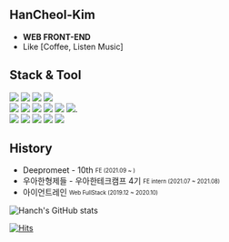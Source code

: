 ## HanCheol-Kim

- **WEB FRONT-END**   
- Like [Coffee, Listen Music]

## Stack & Tool
 <img src="https://img.shields.io/badge/-Typescript-4075bb?&logo=TypeScript&logoColor=white"> <img src="https://img.shields.io/badge/-Babel-F9DC3E?&logo=Babel&logoColor=white"> <img src="https://img.shields.io/badge/-Webpack-8DD6F9?&logo=Webpack&logoColor=black"> <img src="https://img.shields.io/badge/-React-61DAFB?&logo=React&logoColor=black">   
 <img src="https://img.shields.io/badge/-Go-00ADD8?&logo=Go&logoColor=white"> 
  <img src="https://img.shields.io/badge/-Express-000000?&logo=Express&logoColor=white"> <img src="https://img.shields.io/badge/-MySQL-4479A1?&logo=MySQL&logoColor=white"> <img src="https://img.shields.io/badge/-Postgresql-4169E1?&logo=PostgreSQL&logoColor=white"> <img src="https://img.shields.io/badge/-Elastic Stack-005571?&logo=Elastic Stack&logoColor=white">
  <img src="https://img.shields.io/badge/-NGINX-009639?&logo=NGINX&logoColor=white">.  
  <img src="https://img.shields.io/badge/-VSCode-0052CC?&logo=Visual Studio Code&logoColor=white"> <img src="https://img.shields.io/badge/-Slack-4A154B?&logo=Slack&logoColor=white"> 
 <img src="https://img.shields.io/badge/-Notion-000000?&logo=Notion&logoColor=white"> 
  <img src="https://img.shields.io/badge/-Github-000000?&logo=Github&logoColor=white"> 
  <img src="https://img.shields.io/badge/-Bitbucket-0052CC?&logo=Bitbucket&logoColor=white">

## History   
- Deepromeet - 10th <sub><sup>FE (2021.09 ~ )</sup></sub>   
- 우아한형제들 - 우아한테크캠프 4기 <sub><sup>FE intern (2021.07 ~ 2021.08)</sup></sub>   
- 아이언트레인 <sub><sup>Web FullStack (2019.12 ~ 2020.10)</sup></sub>

![Hanch's GitHub stats](https://github-readme-stats.vercel.app/api?username=Hancheo&show_icons=true&theme=dracula)


[![Hits](https://hits.seeyoufarm.com/api/count/incr/badge.svg?url=https%3A%2F%2Fgithub.com%2Fhancheo%2Fhit-counter&count_bg=%2379C83D&title_bg=%23555555&icon=cliqz.svg&icon_color=%23E7E7E7&title=hits&edge_flat=false)](https://hits.seeyoufarm.com)
